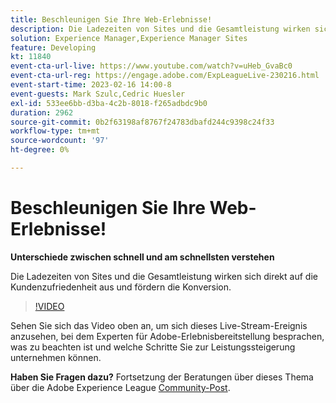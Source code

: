 ```yaml
---
title: Beschleunigen Sie Ihre Web-Erlebnisse!
description: Die Ladezeiten von Sites und die Gesamtleistung wirken sich direkt auf die Kundenzufriedenheit aus und fördern die Konversion.
solution: Experience Manager,Experience Manager Sites
feature: Developing
kt: 11840
event-cta-url-live: https://www.youtube.com/watch?v=uHeb_GvaBc0
event-cta-url-reg: https://engage.adobe.com/ExpLeagueLive-230216.html
event-start-time: 2023-02-16 14:00-8
event-guests: Mark Szulc,Cedric Huesler
exl-id: 533ee6bb-d3ba-4c2b-8018-f265adbdc9b0
duration: 2962
source-git-commit: 0b2f63198af8767f24783dbafd244c9398c24f33
workflow-type: tm+mt
source-wordcount: '97'
ht-degree: 0%

---
```


# Beschleunigen Sie Ihre Web-Erlebnisse!

**Unterschiede zwischen schnell und am schnellsten verstehen**

Die Ladezeiten von Sites und die Gesamtleistung wirken sich direkt auf die Kundenzufriedenheit aus und fördern die Konversion.

>[!VIDEO](https://video.tv.adobe.com/v/3414150/?quality=12&learn=on)

Sehen Sie sich das Video oben an, um sich dieses Live-Stream-Ereignis anzusehen, bei dem Experten für Adobe-Erlebnisbereitstellung besprachen, was zu beachten ist und welche Schritte Sie zur Leistungssteigerung unternehmen können.

**Haben Sie Fragen dazu?** Fortsetzung der Beratungen über dieses Thema über die Adobe Experience League [Community-Post](https://experienceleaguecommunities.adobe.com/t5/adobe-experience-manager/experience-league-live-post-session-discussion-speeding-up-your/m-p/575513#M36836).

